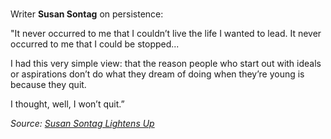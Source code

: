 # 

Writer **Susan Sontag** on persistence:

"It never occurred to me that I couldn’t live the life I wanted to lead. It never occurred to me that I could be stopped...

I had this very simple view: that the reason people who start out with ideals or aspirations don’t do what they dream of doing when they’re young is because they quit.

I thought, well, I won’t quit.”

*Source:* [*Susan Sontag Lightens Up*](https://click.convertkit-mail4.com/o8u0q9pmr4bqhm9vmrcl/25h2hoh778og9ma3/aHR0cHM6Ly93d3cubGF0aW1lcy5jb20vYXJjaGl2ZXMvbGEteHBtLTE5OTItMDgtMTYtdG0tNjgzMy1zdG9yeS5odG1s)​

